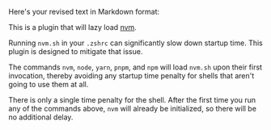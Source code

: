 Here's your revised text in Markdown format:

This is a plugin that will lazy load [nvm](https://github.com/nvm-sh/nvm).

Running `nvm.sh` in your `.zshrc` can significantly slow down startup time. This plugin is designed to mitigate that issue.

The commands `nvm`, `node`, `yarn`, `pnpm`, and `npm` will load `nvm.sh` upon their first invocation, thereby avoiding any startup time penalty for shells that aren't going to use them at all.

There is only a single time penalty for the shell. After the first time you run any of the commands above, `nvm` will already be initialized, so there will be no additional delay.
